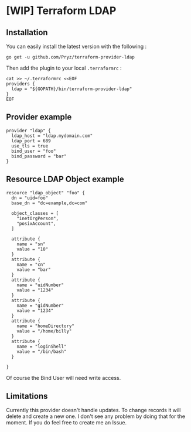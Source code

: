 # [WIP] Terraform LDAP

## Installation

You can easily install the latest version with the following :

```
go get -u github.com/Pryz/terraform-provider-ldap
```

Then add the plugin to your local `.terraformrc` :

```
cat >> ~/.terraformrc <<EOF
providers {
  ldap = "${GOPATH}/bin/terraform-provider-ldap"
}
EOF
```

## Provider example

```
provider "ldap" {
  ldap_host = "ldap.mydomain.com"
  ldap_port = 689
  use_tls = true
  bind_user = "foo"
  bind_password = "bar"
}
```

## Resource LDAP Object example

```
resource "ldap_object" "foo" {
  dn = "uid=foo"
  base_dn = "dc=example,dc=com"

  object_classes = [
    "inetOrgPerson",
    "posixAccount",
  ]

  attribute {
    name = "sn"
    value = "10"
  }
  attribute {
    name = "cn"
    value = "bar"
  }
  attribute {
    name = "uidNumber"
    value = "1234"
  }
  attribute {
    name = "gidNumber"
    value = "1234"
  }
  attribute {
    name = "homeDirectory"
    value = "/home/billy"
  }
  attribute {
    name = "loginShell"
    value = "/bin/bash"
  }

}
```

Of course the Bind User will need write access.

## Limitations

Currently this provider doesn't handle updates. To change records it will delete and create a new one.
I don't see any problem by doing that for the moment. If you do feel free to create me an Issue.
